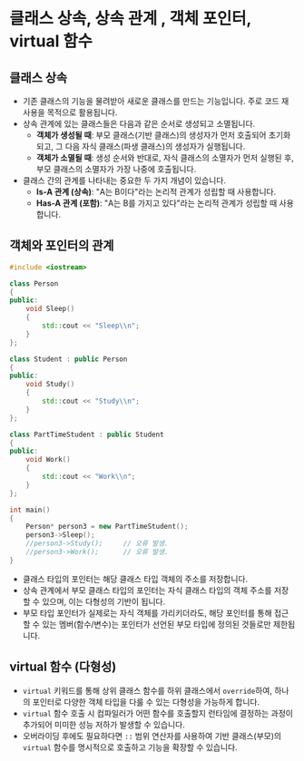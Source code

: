 # 클래스 상속, 상속 관계 , 객체 포인터, virtual 함수

## 클래스 상속

- 기존 클래스의 기능을 물려받아 새로운 클래스를 만드는 기능입니다. 주로 코드 재사용을 목적으로 활용됩니다.
- 상속 관계에 있는 클래스들은 다음과 같은 순서로 생성되고 소멸됩니다.
    - **객체가 생성될 때**: 부모 클래스(기반 클래스)의 생성자가 먼저 호출되어 초기화되고, 그 다음 자식 클래스(파생 클래스)의 생성자가 실행됩니다.
    - **객체가 소멸될 때**: 생성 순서와 반대로, 자식 클래스의 소멸자가 먼저 실행된 후, 부모 클래스의 소멸자가 가장 나중에 호출됩니다.
- 클래스 간의 관계를 나타내는 중요한 두 가지 개념이 있습니다.
    - **Is-A 관계 (상속)**: "A는 B이다"라는 논리적 관계가 성립할 때 사용합니다.
    - **Has-A 관계 (포함)**: "A는 B를 가지고 있다"라는 논리적 관계가 성립할 때 사용합니다.

## 객체와 포인터의 관계

```cpp
#include <iostream>

class Person
{
public:
	void Sleep()
	{
		std::cout << "Sleep\\n";
	}
};

class Student : public Person
{
public:
	void Study()
	{
		std::cout << "Study\\n";
	}
};

class PartTimeStudent : public Student
{
public:
	void Work()
	{
		std::cout << "Work\\n";
	}
};

int main()
{
	Person* person3 = new PartTimeStudent();
	person3->Sleep();
	//person3->Study();		// 오류 발생.
	//person3->Work();		// 오류 발생.
}
```

- 클래스 타입의 포인터는 해당 클래스 타입 객체의 주소를 저장합니다.
- 상속 관계에서 부모 클래스 타입의 포인터는 자식 클래스 타입의 객체 주소를 저장할 수 있으며, 이는 다형성의 기반이 됩니다.
- 부모 타입 포인터가 실제로는 자식 객체를 가리키더라도, 해당 포인터를 통해 접근할 수 있는 멤버(함수/변수)는 포인터가 선언된 부모 타입에 정의된 것들로만 제한됩니다.

## virtual 함수 (다형성)

- `virtual` 키워드를 통해 상위 클래스 함수를 하위 클래스에서 `override`하여, 하나의 포인터로 다양한 객체 타입을 다룰 수 있는 다형성을 가능하게 합니다.
- `virtual` 함수 호출 시 컴파일러가 어떤 함수를 호출할지 런타임에 결정하는 과정이 추가되어 미미한 성능 저하가 발생할 수 있습니다.
- 오버라이딩 후에도 필요하다면 `::` 범위 연산자를 사용하여 기반 클래스(부모)의 `virtual` 함수를 명시적으로 호출하고 기능을 확장할 수 있습니다.
